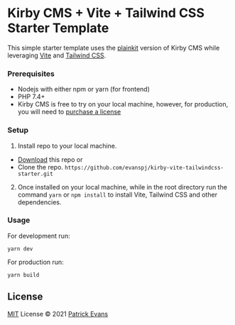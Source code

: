 # Kirby CMS + Vite + Tailwind CSS Starter Template

This simple starter template uses the [plainkit](https://getkirby.com/try) version of Kirby CMS while leveraging [Vite](https://vitejs.dev/) and [Tailwind CSS](https://tailwindcss.com/).

### Prerequisites

-   Nodejs with either npm or yarn (for frontend)
-   PHP 7.4+
-   Kirby CMS is free to try on your local machine, however, for production, you will need to [purchase a license](https://getkirby.com/buy)

### Setup

1. Install repo to your local machine.

-   [Download](https://github.com/evanspj/kirby-vite-tailwindcss-starter/archive/refs/heads/main.zip) this repo or
-   Clone the repo. `https://github.com/evanspj/kirby-vite-tailwindcss-starter.git`

2. Once installed on your local machine, while in the root directory run the command `yarn` or `npm install` to install Vite, Tailwind CSS and other dependencies.

### Usage

For development run:

```shell
yarn dev
```

For production run:

```shell
yarn build
```

## License

[MIT](./LICENSE) License © 2021 [Patrick Evans](https://github.com/evanspj)
